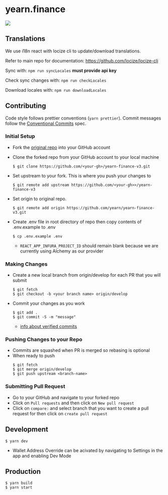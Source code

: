 # yearn.finance

<img src="https://img.shields.io/badge/dynamic/json.svg?style=plastic&color=2096F3&label=locize&query=%24.translatedPercentage&url=https://api.locize.app/badgedata/e4f1bb87-9ed4-4f7c-8adc-d6ca4a329e52&suffix=%+translated&link=https://www.locize.com" />

## Translations

We use i18n react with locize cli to update/download translations.

Refer to main repo for documentation:
https://github.com/locize/locize-cli

Sync with: `npm run syncLocales` **must provide api key**

Check sync changes with: `npm run checkLocales`

Download locales with: `npm run downloadLocales`

## Contributing

Code style follows prettier conventions (`yarn prettier`). Commit messages follow the [Conventional Commits](https://www.conventionalcommits.org/en/v1.0.0/) spec.


### Initial Setup

  - Fork the [original repo](https://github.com/yearn/yearn-finance-v3/) into your GitHub account 
  - Clone the forked repo from your GitHub account to your local machine 
  
    ```
    $ git clone https://github.com/<your-gh>/yearn-finance-v3.git
    ```

  - Set upstream to your fork. This is where you push your changes to

    ```
    $ git remote add upstream https://github.com/<your-gh>>/yearn-finance-v3
    ```

  - Set origin to original repo. 

    ```
    $ git remote add origin https://github.com/yearn/yearn-finance-v3.git
    ```
    
  - Create .env file in root directory of repo then copy contents of .env.example to .env
    ```
    $ cp .env.example .env
    ```
    - `REACT_APP_INFURA_PROJECT_ID` should remain blank because we are currently using Alchemy as our provider 

### Making Changes
  - Create a new local branch from origin/develop for each PR that you will submit 
    ```
    $ git fetch
    $ git checkout -b <your branch name> origin/develop
    ```
  - Commit your changes as you work
    ```
    $ git add .
    $ git commit -S -m "message"
    ```
    - [info about verified commits](https://docs.github.com/en/github/authenticating-to-github/managing-commit-signature-verification)

### Pushing Changes to your Repo
  - Commits are squashed when PR is merged so rebasing is optional 
  - When ready to push
    ```
    $ git fetch
    $ git merge origin/develop
    $ git push upstream <branch-name>
    ```
 ### Submitting Pull Request 
  - Go to your GitHub and navigate to your forked repo
  - Click on `Pull requests` and then click on `New pull request`
  - Click on `compare:` and select branch that you want to create a pull request for then click on `create pull request`

## Development

```
$ yarn dev
```

- Wallet Address Override can be acivated by navigating to Settings in the app and enabling Dev Mode

## Production

```
$ yarn build
$ yarn start
```

